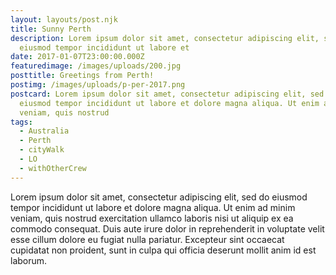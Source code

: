 ```yaml
---
layout: layouts/post.njk
title: Sunny Perth
description: Lorem ipsum dolor sit amet, consectetur adipiscing elit, sed do
  eiusmod tempor incididunt ut labore et
date: 2017-01-07T23:00:00.000Z
featuredimage: /images/uploads/200.jpg
posttitle: Greetings from Perth!
postimg: /images/uploads/p-per-2017.png
postcard: Lorem ipsum dolor sit amet, consectetur adipiscing elit, sed do
  eiusmod tempor incididunt ut labore et dolore magna aliqua. Ut enim ad minim
  veniam, quis nostrud
tags:
  - Australia
  - Perth
  - cityWalk
  - LO
  - withOtherCrew
---
```

<!--StartFragment-->

Lorem ipsum dolor sit amet, consectetur adipiscing elit, sed do eiusmod tempor incididunt ut labore et dolore magna aliqua. Ut enim ad minim veniam, quis nostrud exercitation ullamco laboris nisi ut aliquip ex ea commodo consequat. Duis aute irure dolor in reprehenderit in voluptate velit esse cillum dolore eu fugiat nulla pariatur. Excepteur sint occaecat cupidatat non proident, sunt in culpa qui officia deserunt mollit anim id est laborum.

<!--EndFragment-->